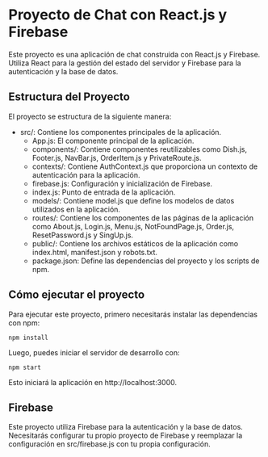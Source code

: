 # Proyecto de Chat con React.js y Firebase
Este proyecto es una aplicación de chat construida con React.js y Firebase. Utiliza React para la gestión del estado del servidor y Firebase para la autenticación y la base de datos.

## Estructura del Proyecto
El proyecto se estructura de la siguiente manera:

- src/: Contiene los componentes principales de la aplicación.
    - App.js: El componente principal de la aplicación.
    - components/: Contiene componentes reutilizables como Dish.js, Footer.js, NavBar.js, OrderItem.js y PrivateRoute.js.
    - contexts/: Contiene AuthContext.js que proporciona un contexto de autenticación para la aplicación.
    - firebase.js: Configuración y inicialización de Firebase.
    - index.js: Punto de entrada de la aplicación.
    - models/: Contiene model.js que define los modelos de datos utilizados en la aplicación.
    - routes/: Contiene los componentes de las páginas de la aplicación como About.js, Login.js, Menu.js, NotFoundPage.js, Order.js, ResetPassword.js y SingUp.js.
    - public/: Contiene los archivos estáticos de la aplicación como index.html, manifest.json y robots.txt.
    - package.json: Define las dependencias del proyecto y los scripts de npm.

## Cómo ejecutar el proyecto

Para ejecutar este proyecto, primero necesitarás instalar las dependencias con npm:

``` npm install ```

Luego, puedes iniciar el servidor de desarrollo con:

``` npm start ```

Esto iniciará la aplicación en http://localhost:3000.

## Firebase
Este proyecto utiliza Firebase para la autenticación y la base de datos. Necesitarás configurar tu propio proyecto de Firebase y reemplazar la configuración en src/firebase.js con tu propia configuración.
